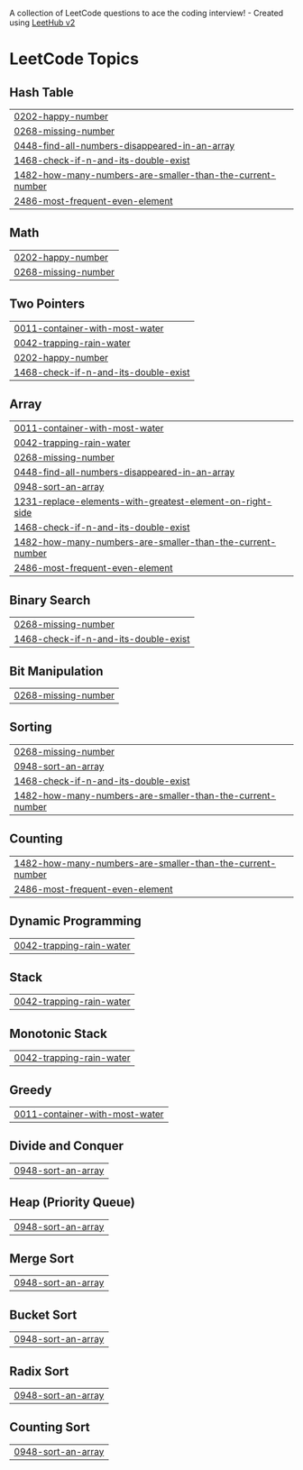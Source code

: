 A collection of LeetCode questions to ace the coding interview! - Created using [LeetHub v2](https://github.com/arunbhardwaj/LeetHub-2.0)
<!---LeetCode Topics Start-->
# LeetCode Topics
## Hash Table
|  |
| ------- |
| [0202-happy-number](https://github.com/hansrajathole/leetcode-DSA-List/tree/master/0202-happy-number) |
| [0268-missing-number](https://github.com/hansrajathole/leetcode-DSA-List/tree/master/0268-missing-number) |
| [0448-find-all-numbers-disappeared-in-an-array](https://github.com/hansrajathole/leetcode-DSA-List/tree/master/0448-find-all-numbers-disappeared-in-an-array) |
| [1468-check-if-n-and-its-double-exist](https://github.com/hansrajathole/leetcode-DSA-List/tree/master/1468-check-if-n-and-its-double-exist) |
| [1482-how-many-numbers-are-smaller-than-the-current-number](https://github.com/hansrajathole/leetcode-DSA-List/tree/master/1482-how-many-numbers-are-smaller-than-the-current-number) |
| [2486-most-frequent-even-element](https://github.com/hansrajathole/leetcode-DSA-List/tree/master/2486-most-frequent-even-element) |
## Math
|  |
| ------- |
| [0202-happy-number](https://github.com/hansrajathole/leetcode-DSA-List/tree/master/0202-happy-number) |
| [0268-missing-number](https://github.com/hansrajathole/leetcode-DSA-List/tree/master/0268-missing-number) |
## Two Pointers
|  |
| ------- |
| [0011-container-with-most-water](https://github.com/hansrajathole/leetcode-DSA-List/tree/master/0011-container-with-most-water) |
| [0042-trapping-rain-water](https://github.com/hansrajathole/leetcode-DSA-List/tree/master/0042-trapping-rain-water) |
| [0202-happy-number](https://github.com/hansrajathole/leetcode-DSA-List/tree/master/0202-happy-number) |
| [1468-check-if-n-and-its-double-exist](https://github.com/hansrajathole/leetcode-DSA-List/tree/master/1468-check-if-n-and-its-double-exist) |
## Array
|  |
| ------- |
| [0011-container-with-most-water](https://github.com/hansrajathole/leetcode-DSA-List/tree/master/0011-container-with-most-water) |
| [0042-trapping-rain-water](https://github.com/hansrajathole/leetcode-DSA-List/tree/master/0042-trapping-rain-water) |
| [0268-missing-number](https://github.com/hansrajathole/leetcode-DSA-List/tree/master/0268-missing-number) |
| [0448-find-all-numbers-disappeared-in-an-array](https://github.com/hansrajathole/leetcode-DSA-List/tree/master/0448-find-all-numbers-disappeared-in-an-array) |
| [0948-sort-an-array](https://github.com/hansrajathole/leetcode-DSA-List/tree/master/0948-sort-an-array) |
| [1231-replace-elements-with-greatest-element-on-right-side](https://github.com/hansrajathole/leetcode-DSA-List/tree/master/1231-replace-elements-with-greatest-element-on-right-side) |
| [1468-check-if-n-and-its-double-exist](https://github.com/hansrajathole/leetcode-DSA-List/tree/master/1468-check-if-n-and-its-double-exist) |
| [1482-how-many-numbers-are-smaller-than-the-current-number](https://github.com/hansrajathole/leetcode-DSA-List/tree/master/1482-how-many-numbers-are-smaller-than-the-current-number) |
| [2486-most-frequent-even-element](https://github.com/hansrajathole/leetcode-DSA-List/tree/master/2486-most-frequent-even-element) |
## Binary Search
|  |
| ------- |
| [0268-missing-number](https://github.com/hansrajathole/leetcode-DSA-List/tree/master/0268-missing-number) |
| [1468-check-if-n-and-its-double-exist](https://github.com/hansrajathole/leetcode-DSA-List/tree/master/1468-check-if-n-and-its-double-exist) |
## Bit Manipulation
|  |
| ------- |
| [0268-missing-number](https://github.com/hansrajathole/leetcode-DSA-List/tree/master/0268-missing-number) |
## Sorting
|  |
| ------- |
| [0268-missing-number](https://github.com/hansrajathole/leetcode-DSA-List/tree/master/0268-missing-number) |
| [0948-sort-an-array](https://github.com/hansrajathole/leetcode-DSA-List/tree/master/0948-sort-an-array) |
| [1468-check-if-n-and-its-double-exist](https://github.com/hansrajathole/leetcode-DSA-List/tree/master/1468-check-if-n-and-its-double-exist) |
| [1482-how-many-numbers-are-smaller-than-the-current-number](https://github.com/hansrajathole/leetcode-DSA-List/tree/master/1482-how-many-numbers-are-smaller-than-the-current-number) |
## Counting
|  |
| ------- |
| [1482-how-many-numbers-are-smaller-than-the-current-number](https://github.com/hansrajathole/leetcode-DSA-List/tree/master/1482-how-many-numbers-are-smaller-than-the-current-number) |
| [2486-most-frequent-even-element](https://github.com/hansrajathole/leetcode-DSA-List/tree/master/2486-most-frequent-even-element) |
## Dynamic Programming
|  |
| ------- |
| [0042-trapping-rain-water](https://github.com/hansrajathole/leetcode-DSA-List/tree/master/0042-trapping-rain-water) |
## Stack
|  |
| ------- |
| [0042-trapping-rain-water](https://github.com/hansrajathole/leetcode-DSA-List/tree/master/0042-trapping-rain-water) |
## Monotonic Stack
|  |
| ------- |
| [0042-trapping-rain-water](https://github.com/hansrajathole/leetcode-DSA-List/tree/master/0042-trapping-rain-water) |
## Greedy
|  |
| ------- |
| [0011-container-with-most-water](https://github.com/hansrajathole/leetcode-DSA-List/tree/master/0011-container-with-most-water) |
## Divide and Conquer
|  |
| ------- |
| [0948-sort-an-array](https://github.com/hansrajathole/leetcode-DSA-List/tree/master/0948-sort-an-array) |
## Heap (Priority Queue)
|  |
| ------- |
| [0948-sort-an-array](https://github.com/hansrajathole/leetcode-DSA-List/tree/master/0948-sort-an-array) |
## Merge Sort
|  |
| ------- |
| [0948-sort-an-array](https://github.com/hansrajathole/leetcode-DSA-List/tree/master/0948-sort-an-array) |
## Bucket Sort
|  |
| ------- |
| [0948-sort-an-array](https://github.com/hansrajathole/leetcode-DSA-List/tree/master/0948-sort-an-array) |
## Radix Sort
|  |
| ------- |
| [0948-sort-an-array](https://github.com/hansrajathole/leetcode-DSA-List/tree/master/0948-sort-an-array) |
## Counting Sort
|  |
| ------- |
| [0948-sort-an-array](https://github.com/hansrajathole/leetcode-DSA-List/tree/master/0948-sort-an-array) |
<!---LeetCode Topics End-->